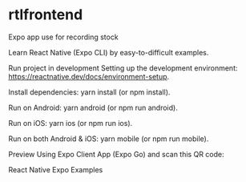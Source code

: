 # rtlfrontend
Expo app use for recording stock

Learn React Native (Expo CLI) by easy-to-difficult examples.

Run project in development
Setting up the development environment: https://reactnative.dev/docs/environment-setup.

Install dependencies: yarn install (or npm install).

Run on Android: yarn android (or npm run android).

Run on iOS: yarn ios (or npm run ios).

Run on both Android & iOS: yarn mobile (or npm run mobile).

Preview
Using Expo Client App (Expo Go) and scan this QR code:

React Native Expo Examples

